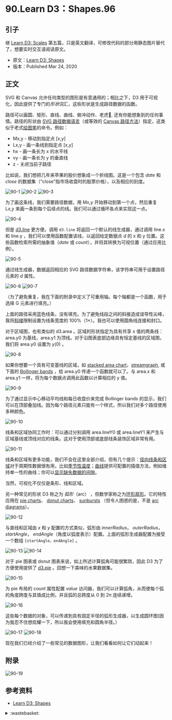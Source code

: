 # 90.Learn D3：Shapes.96

## <a name="start"></a> 引子
继 [Learn D3: Scales][url-pre] 第五篇，只是英文翻译，可修改代码的部分用静态图片替代了，想要实时交互请阅读原文。

- 原文：[Learn D3: Shapes][url-1]
- 版本：Published Mar 24, 2020

## <a name="title1"></a> 正文
SVG 和 Canvas 允许任何类型的图形是有意通用的；相比之下，D3 用于可视化，因此提供了专门的*形状*词汇，这些形状是生成路径数据的函数。

路径可以画圆、矩形、直线、曲线、俯冲动作、老虎🐅, 还有你能想象到的任何事情。路径的形状由 [SVG 路径数据语言][url-2]（或等效的 [Canvas 路径方法][url-3]）指定，这类似于老式[绘图笔][url-4]的命令。例如：
- Mx,y - 移动到指定点 [x,y]
- Lx,y - 画一条线到指定点 [x,y]
- hx - 画一条长为 x 的水平线
- vy - 画一条长为 y 的垂直线
- z - 关闭当前子路径

比如说，我们想把几年来苹果的股价想象成一个折线图。这是一个包含 *date* 和 *close* 的数据集（“close”指市场收盘时的股票价格），以及相应的刻度。

![90-1][url-local-1]
![90-2][url-local-2]
![90-3][url-local-3]

为了画这条线，我们需要路径数据，用 Mx,y 开始移动到第一个点，然后重复 Lx,y 来画一条到每个后续点的线。我们可以通过循环各点来实现这一点。

![90-4][url-local-4]

但是 [d3.line][url-5] 更方便。调用 `d3.line` 将返回一个默认的线生成器，通过调用 line.x 和 line.y ，我们可以使用函数配置该线，以返回给定数据点 *d* 的 x 和 y 位置。这些函数检索所需的抽象值（*date* 或 *count*），并将其转换为可视位置（通过应用比例）。

![90-5][url-local-5]

通过线生成器，数据返回相应的 SVG 路径数据字符串，该字符串可用于设置路径元素的 *d* 属性。

![90-6][url-local-6]
![90-7][url-local-7]

（为了避免重复，我在下面的附录中定义了可重用轴。每个轴都是一个函数，用于选择 G 元素进行填充。）

上面的路径采用蓝色线条，没有填充。为了避免线段之间的斜接造成误导性尖峰，我将[斜接][url-6]限制设置为线条宽度的 100%（1×）。我也可以使用圆角线连接和封口。

对于区域图，也有类似的 d3.area 。区域的形状指定为具有共享 x 值的两条线：area.y0 为基线，area.y1 为顶线。对于沿图表底部边缘具有恒定基线的区域图，我们将 area.y0 设置为 y(0) 。

![90-8][url-local-8]

如果你想要一个具有可变基线的区域，如 [stacked area chart][url-7]，[streamgraph][url-8], 或下面的 [Bollinger bands][url-9] ，给 area.y0 传递一个函数就可以了。与 area.x 和 area.y1 一样，将为每个数据点调用此函数以计算相应的 y 值。

![90-9][url-local-9]

为了通过显示中心移动平均线和每日收盘价来完成 Bollinger bands 的显示，我们可以在顶部叠加线。因为每个路径元素只能有一个样式，所以我们对多个路径使用多种颜色。

![90-10][url-local-10]

线条和区域协同工作时：可以通过分别调用 area.lineY0 或 area.lineY1 来产生与区域基线或顶线对应的线条。这对于使用顶部或底部线条装饰区域非常有用。

![90-11][url-local-11]

线条和区域有更多功能，我们不会在这里全部介绍，但有几个提示：[径向线条和区域][url-10]对于周期性数据很有用，比如[季节性温度][url-11]；[曲线][url-12]提供可配置的插值方法，例如维持单一性的曲线；你可以[显示缺失数据的间隙][url-13]。

当然，可视化不仅仅是条形、线和区域。

另一种常见的形状 D3 称之为 *弧形*（arc） ，但数学家称之为[环形扇形][url-14]。它的特性应用在 [pie charts][url-15]、 [donut charts][url-16]、 [sunbursts][url-17] （但令人困惑的是，不是 [arc diagrams][url-18]）。

![90-12][url-local-12]

与直线和区域由 *x* 和 *y* 配置的方式类似，弧形由 *innerRadius*， *outerRadius*， *startAngle*， *endAngle*（角度以弧度表示）配置。上面的弧形生成器配置为接受一个数组 `[startAngle，endAngle]` 。

![90-13][url-local-13]
![90-14][url-local-14]

对于 pie 图表或 donut 图表来说，如上所述计算弧角可能很繁琐，因此 D3 为了方便使用提供了 [d3.pie][url-19] 。回想一下美味的水果数据集。

![90-15][url-local-15]

为 pie 布局的 *count* 属性配置 *value* 访问器，我们可以计算弧角，从而使每个弧的角度跨度与其值成比例，并且弧的总跨度从 0 到 2π 连续递增。

![90-16][url-local-16]

这些每个数据的对象，可以传递到具有固定半径的弧形生成器，以生成圆环图(因为我忍不住想炫耀一下，所以我会使用填充和圆角半径。）

![90-17][url-local-17]
![90-18][url-local-18]

现在我们已经介绍了一些常见的数据图形，让我们看看如何让它们动起来！

## 附录

![90-19][url-local-19]


## <a name="reference"></a> 参考资料
- [Learn D3: Shapes][url-1]

[url-pre]:https://github.com/XXHolic/blog/issues/95
[url-1]:https://observablehq.com/@d3/learn-d3-shapes?collection=@d3/learn-d3
[url-2]:https://www.w3.org/TR/SVG/paths.html#TheDProperty
[url-3]:https://html.spec.whatwg.org/multipage/canvas.html#canvaspath
[url-4]:https://en.wikipedia.org/wiki/Plotter
[url-5]:https://observablehq.com/@d3/d3-line
[url-6]:https://developer.mozilla.org/en-US/docs/Web/SVG/Attribute/stroke-miterlimit
[url-7]:https://observablehq.com/@d3/stacked-area-chart
[url-8]:https://observablehq.com/@d3/streamgraph
[url-9]:https://observablehq.com/@d3/bollinger-bands
[url-10]:https://observablehq.com/@d3/d3-lineradial
[url-11]:https://observablehq.com/@d3/radial-area-chart
[url-12]:https://github.com/d3/d3-shape/blob/master/README.md#curves
[url-13]:https://observablehq.com/@d3/area-with-missing-data
[url-14]:https://en.wikipedia.org/wiki/Annulus_(mathematics)
[url-15]:https://observablehq.com/@d3/pie-chart
[url-16]:https://observablehq.com/@d3/donut-chart
[url-17]:https://observablehq.com/@d3/sunburst
[url-18]:https://observablehq.com/@d3/arc-diagram
[url-19]:https://github.com/d3/d3-shape/blob/master/README.md#pies




[url-local-1]:./images/90/1.png
[url-local-2]:./images/90/2.png
[url-local-3]:./images/90/3.png
[url-local-4]:./images/90/4.png
[url-local-5]:./images/90/5.png
[url-local-6]:./images/90/6.png
[url-local-7]:./images/90/7.png
[url-local-8]:./images/90/8.png
[url-local-9]:./images/90/9.png
[url-local-10]:./images/90/10.png
[url-local-11]:./images/90/11.png
[url-local-12]:./images/90/12.png
[url-local-13]:./images/90/13.png
[url-local-14]:./images/90/14.png
[url-local-15]:./images/90/15.png
[url-local-16]:./images/90/16.png
[url-local-17]:./images/90/17.png
[url-local-18]:./images/90/18.png
[url-local-19]:./images/90/19.png

<details>
<summary>:wastebasket:</summary>

最近在看欧美漫画《行尸走肉》，同名美剧就是根据这个改编的。

漫画里面的故事讲述比美剧里面讲的要好。

![90-poster][url-local-poster]

</details>

[url-local-poster]:./images/90/poster.jpg
